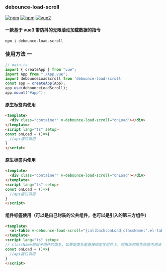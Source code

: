 ### debounce-load-scroll

[![npm](https://img.shields.io/npm/v/debounce-load-scroll.svg)](https://www.npmjs.com/package/debounce-load-scroll)
[![npm](https://img.shields.io/npm/dw/debounce-load-scroll.svg)](https://npmtrends.com/debounce-load-scroll)
[![vue2](https://img.shields.io/badge/vue-3.x-brightgreen.svg)](https://vuejs.org/)

#### 一款基于 vue3 带防抖的无限滚动加载数据的指令

```npm
npm i debounce-load-scroll
```

### 使用方法 一

```ts
// main.ts
import { createApp } from "vue";
import App from "./App.vue";
import debounceLoadScroll from 'debounce-load-scroll'
const app = createApp(App);
app.use(debounceLoadScroll);
app.mount("#app");
```

#### 原生标签内使用
```html
<template>
  <div class="container" v-debounce-load-scroll="onLoad"></div>
</template>
<script lang="ts" setup>
const onLoad = ()=>{
  //api接口调用
}
</script>
```

#### 原生标签内使用
```html
<template>
  <div class="container" v-debounce-load-scroll="onLoad"></div>
</template>
<script lang="ts" setup>
const onLoad = ()=>{
  //api接口调用
}
</script>
```

#### 组件标签使用（可以是自己封装的公共组件，也可以是引入的第三方组件）
```html
<template>
  <el-table v-debounce-load-scroll="{callback:onLoad,className:'.el-table__body-wrapper'}"></<el-table>
</template>
<script lang="ts" setup>
// className是指子组件的类名，如果是类名是直接绑定在组件上，则用法和原生标签内用法使用一致
const onLoad = ()=>{
  //api接口调用
}
</script>
```
